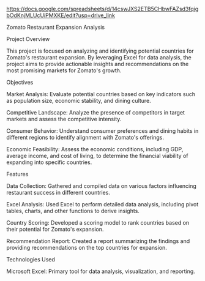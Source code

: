 
https://docs.google.com/spreadsheets/d/14cswJXS2ETB5CHbwFAZsd3fqigbOdKnjMLUcUiPMXKE/edit?usp=drive_link

Zomato Restaurant Expansion Analysis

Project Overview

This project is focused on analyzing and identifying potential countries for Zomato's restaurant expansion. By leveraging Excel for data analysis, the project aims to provide actionable insights and recommendations on the most promising markets for Zomato's growth.

Objectives

Market Analysis: Evaluate potential countries based on key indicators such as population size, economic stability, and dining culture.

Competitive Landscape: Analyze the presence of competitors in target markets and assess the competitive intensity.

Consumer Behavior: Understand consumer preferences and dining habits in different regions to identify alignment with Zomato's offerings.

Economic Feasibility: Assess the economic conditions, including GDP, average income, and cost of living, to determine the financial viability of expanding into specific countries.

Features

Data Collection: Gathered and compiled data on various factors influencing restaurant success in different countries.

Excel Analysis: Used Excel to perform detailed data analysis, including pivot tables, charts, and other functions to derive insights.

Country Scoring: Developed a scoring model to rank countries based on their potential for Zomato's expansion.

Recommendation Report: Created a report summarizing the findings and providing recommendations on the top countries for expansion.

Technologies Used

Microsoft Excel: Primary tool for data analysis, visualization, and reporting.
